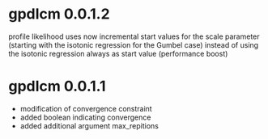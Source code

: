 # gpdIcm 0.0.1.2

profile likelihood uses now incremental start values for the scale parameter (starting with the isotonic regression for the Gumbel case) instead of using the isotonic regression always as start value (performance boost)

# gpdIcm 0.0.1.1

* modification of convergence constraint
* added boolean indicating convergence
* added additional argument max_repitions
